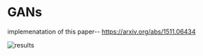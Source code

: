# GANs
implemenatation of this paper-- https://arxiv.org/abs/1511.06434

![results](https://github.com/Areg147/GANs/assets/131033594/7f0bb009-cd45-493a-870f-b8a13ba41508)

